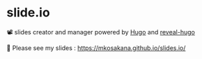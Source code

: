 # slide.io

📽️ slides creator and manager powered by [Hugo](https://gohugo.io/) and [reveal-hugo](https://reveal-hugo.dzello.com/#/)

📰 Please see my slides : https://mkosakana.github.io/slides.io/
